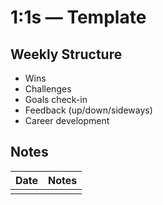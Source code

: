 # 1:1s — Template

## Weekly Structure

* Wins
* Challenges
* Goals check-in
* Feedback (up/down/sideways)
* Career development

## Notes

| Date | Notes |
|----|----|
|    |    |
